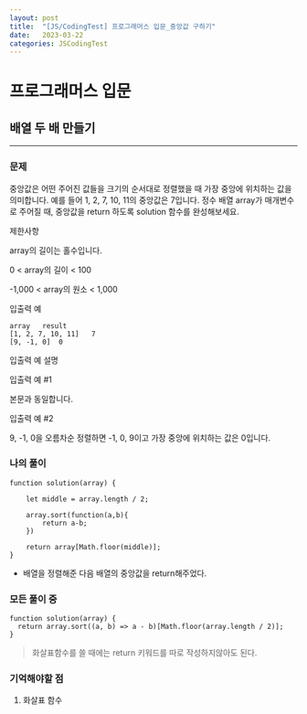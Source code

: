```yaml
---
layout: post
title:  "[JS/CodingTest] 프로그래머스 입문_중앙값 구하기"
date:   2023-03-22
categories: JSCodingTest
---
```



# 프로그래머스 입문
## 배열 두 배 만들기

--- 

### 문제
중앙값은 어떤 주어진 값들을 크기의 순서대로 정렬했을 때 가장 중앙에 위치하는 값을 의미합니다. 예를 들어 1, 2, 7, 10, 11의 중앙값은 7입니다. 정수 배열 array가 매개변수로 주어질 때, 중앙값을 return 하도록 solution 함수를 완성해보세요.

제한사항

array의 길이는 홀수입니다.

0 < array의 길이 < 100

-1,000 < array의 원소 < 1,000

입출력 예
```
array	result
[1, 2, 7, 10, 11]	7
[9, -1, 0]	0
```

입출력 예 설명

입출력 예 #1

본문과 동일합니다.

입출력 예 #2

9, -1, 0을 오름차순 정렬하면 -1, 0, 9이고 가장 중앙에 위치하는 값은 0입니다.

### 나의 풀이

```
function solution(array) {

    let middle = array.length / 2;

    array.sort(function(a,b){
        return a-b;
    })

    return array[Math.floor(middle)];
}

```

- 배열을 정렬해준 다음 배열의 중앙값을 return해주었다.


### 모든 풀이 중
```
function solution(array) {
  return array.sort((a, b) => a - b)[Math.floor(array.length / 2)];
}
```

> 화살표함수를 쓸 때에는 return 키워드를 따로 작성하지않아도 된다. 


### 기억해야할 점

1. 화살표 함수
